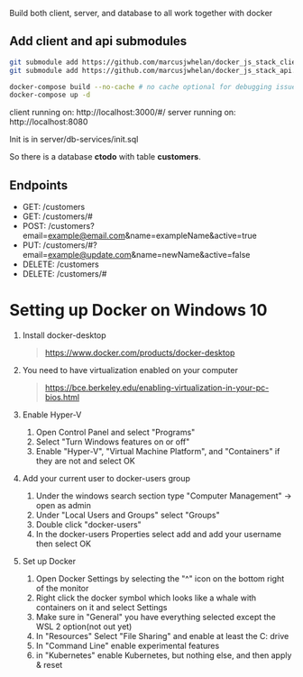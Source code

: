 Build both client, server, and database to all work together with docker

## Add client and api submodules
```bash
git submodule add https://github.com/marcusjwhelan/docker_js_stack_client.git
git submodule add https://github.com/marcusjwhelan/docker_js_stack_api.git   
```


```bash
docker-compose build --no-cache # no cache optional for debugging issues
docker-compose up -d
```

client running on: http://localhost:3000/#/
server running on: http://localhost:8080

Init is in server/db-services/init.sql

So there is a database **ctodo** with table **customers**.

## Endpoints

* GET: /customers
* GET: /customers/#
* POST: /customers?email=example@email.com&name=exampleName&active=true
* PUT: /customers/#?email=example@update.com&name=newName&active=false
* DELETE: /customers
* DELETE: /customers/#


# Setting up Docker on Windows 10

1. Install docker-desktop
    > https://www.docker.com/products/docker-desktop

2. You need to have virtualization enabled on your computer
    > https://bce.berkeley.edu/enabling-virtualization-in-your-pc-bios.html

3. Enable Hyper-V 
    1. Open Control Panel and select "Programs"
    2. Select "Turn Windows features on or off"
    3. Enable "Hyper-V", "Virtual Machine Platform", and "Containers" if they are not and select OK

4. Add your current user to docker-users group
    1. Under the windows search section type "Computer Management" -> open as admin
    2. Under "Local Users and Groups" select "Groups"
    3. Double click "docker-users"
    3. In the docker-users Properties select add and add your username then select OK

5. Set up Docker
    1. Open Docker Settings by selecting the "^" icon on the bottom right of the monitor
    2. Right click the docker symbol which looks like a whale with containers on it and select Settings
    3. Make sure in "General" you have everything selected except the WSL 2 option(not out yet)
    4. In "Resources" Select "File Sharing" and enable at least the C: drive
    5. In "Command Line" enable experimental features
    6. in "Kubernetes" enable Kubernetes, but nothing else, and then apply & reset
